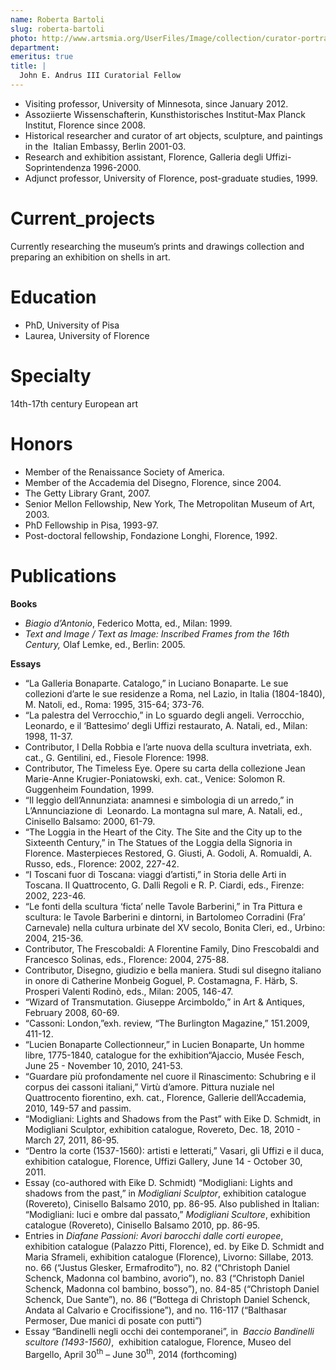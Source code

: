 ```yaml
---
name: Roberta Bartoli
slug: roberta-bartoli
photo: http://www.artsmia.org/UserFiles/Image/collection/curator-portraits/bartoli.jpg
department:
emeritus: true 
title: |
  John E. Andrus III Curatorial Fellow
---
```


<ul>

<li>Visiting professor, University of Minnesota, since January 2012.</li>

<li>Assoziierte Wissenschafterin, Kunsthistorisches Institut-Max Planck Institut, Florence since 2008.</li>

<li>Historical researcher and curator of art objects, sculpture, and paintings in the  Italian Embassy, Berlin 2001-03.</li>

<li>Research and exhibition assistant, Florence, Galleria degli Uffizi-Soprintendenza 1996-2000.</li>

<li>Adjunct professor, University of Florence, post-graduate studies, 1999.</li>

</ul>

# Current_projects

<p>Currently researching the museum’s prints and drawings collection and preparing an exhibition on shells in art.</p>

# Education

<ul>

<li>PhD, University of Pisa</li>

<li>Laurea, University of Florence</li>

</ul>

# Specialty

<p>14th-17th century European art</p>

# Honors

<ul>

<li>Member of the Renaissance Society of America.</li>

<li>Member of the Accademia del Disegno, Florence, since 2004.</li>

<li>The Getty Library Grant, 2007.</li>

<li>Senior Mellon Fellowship, New York, The Metropolitan Museum of Art, 2003.</li>

<li>PhD Fellowship in Pisa, 1993-97.</li>

<li>Post-doctoral fellowship, Fondazione Longhi, Florence, 1992.</li>

</ul>

# Publications

<p><strong>Books</strong></p>

<ul>

<li><em>Biagio d’Antonio</em>, Federico Motta, ed., Milan: 1999.</li>

<li><em>Text and Image / Text as Image: Inscribed Frames from the 16th Century,</em> Olaf Lemke, ed., Berlin: 2005.</li>

</ul>

<p><strong>Essays</strong></p>

<ul>

<li>“La Galleria Bonaparte. Catalogo,” in Luciano Bonaparte. Le sue collezioni d’arte le sue residenze a Roma, nel Lazio, in Italia (1804-1840), M. Natoli, ed., Roma: 1995, 315-64; 373-76.</li>

<li>“La palestra del Verrocchio,” in Lo sguardo degli angeli. Verrocchio, Leonardo, e il ‘Battesimo’ degli Uffizi restaurato, A. Natali, ed., Milan: 1998, 11-37.</li>

<li>Contributor, I Della Robbia e l’arte nuova della scultura invetriata, exh. cat., G. Gentilini, ed., Fiesole Florence: 1998.</li>

<li>Contributor, The Timeless Eye. Opere su carta della collezione Jean Marie-Anne Krugier-Poniatowski, exh. cat., Venice: Solomon R. Guggenheim Foundation, 1999.</li>

<li>“Il leggìo dell’Annunziata: anamnesi e simbologia di un arredo,” in L’Annunciazione di  Leonardo. La montagna sul mare, A. Natali, ed., Cinisello Balsamo: 2000, 61-79.</li>

<li>“The Loggia in the Heart of the City. The Site and the City up to the Sixteenth Century,” in The Statues of the Loggia della Signoria in Florence. Masterpieces Restored, G. Giusti, A. Godoli, A. Romualdi, A. Russo, eds., Florence: 2002, 227-42.</li>

<li>“I Toscani fuor di Toscana: viaggi d’artisti,” in Storia delle Arti in Toscana. Il Quattrocento, G. Dalli Regoli e R. P. Ciardi, eds., Firenze: 2002, 223-46.</li>

<li>“Le fonti della scultura ‘ficta’ nelle Tavole Barberini,” in Tra Pittura e scultura: le Tavole Barberini e dintorni, in Bartolomeo Corradini (Fra’ Carnevale) nella cultura urbinate del XV secolo, Bonita Cleri, ed., Urbino: 2004, 215-36.</li>

<li>Contributor, The Frescobaldi: A Florentine Family, Dino Frescobaldi and Francesco Solinas, eds., Florence: 2004, 275-88.</li>

<li>Contributor, Disegno, giudizio e bella maniera. Studi sul disegno italiano in onore di Catherine Monbeig Goguel, P. Costamagna, F. Härb, S. Prosperi Valenti Rodinò, eds., Milan: 2005, 146-47.</li>

<li>“Wizard of Transmutation. Giuseppe Arcimboldo,” in Art &amp; Antiques, February 2008, 60-69.</li>

<li>“Cassoni: London,”exh. review, “The Burlington Magazine,” 151.2009, 411-12.</li>

<li>“Lucien Bonaparte Collectionneur,” in Lucien Bonaparte, Un homme libre, 1775-1840, catalogue for the exhibition“Ajaccio, Musée Fesch, June 25 - November 10, 2010, 241-53.</li>

<li>“Guardare più profondamente nel cuore il Rinascimento: Schubring e il corpus dei cassoni italiani,” Virtù d’amore. Pittura nuziale nel Quattrocento fiorentino, exh. cat., Florence, Gallerie dell’Accademia,  2010, 149-57 and passim.</li>

<li>“Modigliani: Lights and Shadows from the Past” with Eike D. Schmidt, in Modigliani Sculptor, exhibition catalogue, Rovereto, Dec. 18, 2010 - March 27, 2011, 86-95.</li>

<li>“Dentro la corte (1537-1560): artisti e letterati,” Vasari, gli Uffizi e il duca, exhibition catalogue, Florence, Uffizi Gallery, June 14 - October 30, 2011.</li>

<li>Essay (co-authored with Eike D. Schmidt) “Modigliani: Lights and shadows from the past,” in <i>Modigliani Sculptor</i>, exhibition catalogue (Rovereto), Cinisello Balsamo 2010, pp. 86-95. Also published in Italian: “Modigliani: luci e ombre dal passato,” <i>Modigliani Scultore</i>, exhibition catalogue (Rovereto), Cinisello Balsamo 2010, pp. 86-95.</li>

<li>Entries in <i>Diafane Passioni: Avori barocchi dalle corti europee</i>, exhibition catalogue (Palazzo Pitti, Florence), ed. by Eike D. Schmidt and Maria Sframeli, exhibition catalogue (Florence), Livorno: Sillabe, 2013. no. 66 (“Justus Glesker, Ermafrodito”), no. 82 (“Christoph Daniel Schenck, Madonna col bambino, avorio”), no. 83 (“Christoph Daniel Schenck, Madonna col bambino, bosso”), no. 84-85 (“Christoph Daniel Schenck, Due Sante”), no. 86 (“Bottega di Christoph Daniel Schenck, Andata al Calvario e Crocifissione”), and no. 116-117 (“Balthasar Permoser, Due manici di posate con putti”)</li>

<li>Essay “Bandinelli negli occhi dei contemporanei”, in  <i>Baccio Bandinelli scultore (1493-1560)</i>,  exhibition catalogue, Florence, Museo del Bargello, April 30<sup>th</sup> – June 30<sup>th</sup>, 2014 (forthcoming)</li>

</ul>
